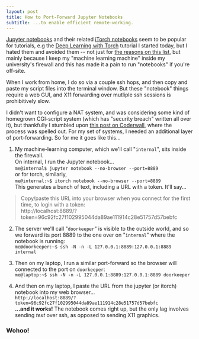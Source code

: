 ```yaml
---
layout: post
title: How to Port-Forward Jupyter Notebooks
subtitle: ...to enable efficient remote-working.
---
```


[Jupyter notebooks](http://jupyter.org/) and  their related [iTorch notebooks](https://github.com/facebook/iTorch) seem to be popular for tutorials, e.g the [Deep Learning with Torch](https://github.com/soumith/cvpr2015/blob/master/Deep%20Learning%20with%20Torch.ipynb) tutorial I started today, but I hated them and avoided them -- not just for [the reasons on this list](http://opiateforthemass.es/articles/why-i-dont-like-jupyter-fka-ipython-notebook/), but mainly because I keep my "machine learning machine" inside my university's firewall and this has made it a pain to run "notebooks" if you're off-site.


When I work from home, I do so via a couple ssh hops, and then copy and paste my script files into the terminal window.  But these "notebook" things require a web GUI, and X11 forwarding over mutliple ssh sessions is prohibitively slow.


I didn't want to configure a NAT system, and was considering some kind of homegrown CGI-script system (which has "security breach" written all over it), but thankfully I stumbled upon [this post on Coderwall](https://coderwall.com/p/ohk6cg/remote-access-to-ipython-notebooks-via-ssh), where the process was spelled out.  For my set of systems, I needed an additional layer of port-forwarding.  So for me it goes like this...


1. My machine-learning computer, which we'll call "`internal`", sits inside the firewall.  
On internal, I run the Jupyter notebook...  
        `me@internal$ jupyter notebook --no-browser --port=8889`  
or for torch, similarly,  
        `me@internal:~$ itorch notebook --no-browser --port=8889`  
This generates a bunch of text, including a URL with a token. It'll say...

 > Copy/paste this URL into your browser when you connect for the first time, to login with a token:  
 > http://localhost:8889/?token=96c92fc27f102995044da89ae111914c28e51757d57bebfc  

2. The server we'll call "`doorkeeper`" is visible to the outside world, and so we forward its port 8889 to the one over on "`internal`" where the notebook is running:  
        `me@doorkeeper:~$ ssh -N -n -L 127.0.0.1:8889:127.0.0.1:8889 internal`


3. Then on my laptop, I run a similar port-forward so the browser will connected to the port on `doorkeeper`:  
        `me@laptop:~$ ssh -N -n -L 127.0.0.1:8889:127.0.0.1:8889 doorkeeper`  


4. And then on my laptop, I paste the URL from the jupyter (or itorch) notebook into my web browser...  
    `http://localhost:8889/?token=96c92fc27f102995044da89ae111914c28e51757d57bebfc`  
**...and it works!**  The notebook comes right up, but the only lag involves sending *text* over ssh, as opposed to sending X11 graphics.

### Wohoo!


